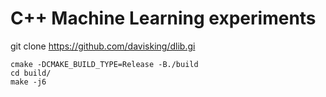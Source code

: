 # C++ Machine Learning experiments


git clone https://github.com/davisking/dlib.gi

    cmake -DCMAKE_BUILD_TYPE=Release -B./build 
    cd build/
    make -j6
